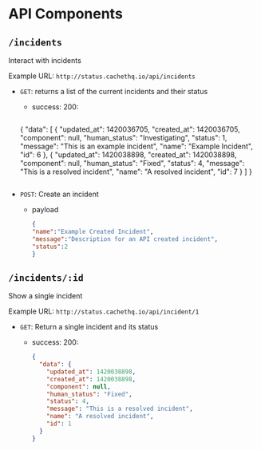 # API Components

## `/incidents`

Interact with incidents

Example URL: `http://status.cachethq.io/api/incidents`

* `GET`: returns a list of the current incidents and their status
  - success: 200:
  
    ~~~json
  {
  "data": [
      {
        "updated_at": 1420036705,
        "created_at": 1420036705,
        "component": null,
        "human_status": "Investigating",
        "status": 1,
        "message": "This is an example incident",
        "name": "Example Incident",
        "id": 6
      },
      {
        "updated_at": 1420038898,
        "created_at": 1420038898,
        "component": null,
        "human_status": "Fixed",
        "status": 4,
        "message": "This is a resolved incident",
        "name": "A resolved incident",
        "id": 7
      }
    ]
  }
    ~~~

* `POST`: Create an incident
  - payload

    ~~~json
    {
    "name":"Example Created Incident",
    "message":"Description for an API created incident",
    "status":2
    }
    ~~~



## `/incidents/:id`

Show a single incident

Example URL: `http://status.cachethq.io/api/incident/1`

* `GET`: Return a single incident and its status
  - success: 200:

    ~~~json
    {
      "data": {
        "updated_at": 1420038898,
        "created_at": 1420038898,
        "component": null,
        "human_status": "Fixed",
        "status": 4,
        "message": "This is a resolved incident",
        "name": "A resolved incident",
        "id": 1
      }
    }
    ~~~


